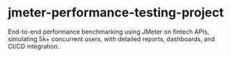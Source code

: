 # jmeter-performance-testing-project
End-to-end performance benchmarking using JMeter on fintech APIs, simulating 5k+ concurrent users, with detailed reports, dashboards, and CI/CD integration.
